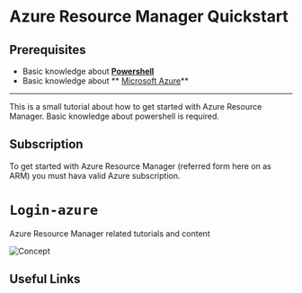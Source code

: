 # Azure Resource Manager Quickstart

## Prerequisites

* Basic knowledge about **[Powershell][Powershell link]**
* Basic knowledge about ** [Microsoft Azure][Azure link]**

---

This is a small tutorial about how to get started with Azure Resource Manager. Basic knowledge about powershell is required. 


## Subscription

To get started with Azure Resource Manager (referred form here on as ARM) you must hava valid Azure subscription.

`Login-azure`
=======
Azure Resource Manager related tutorials and content

![Concept](http://trevorsullivan.net/wp-content/uploads/2015/08/2015-09-06-16_59_10-New-notification-1024x707.png)


## Useful Links 




[Powershell link]: http://powershell.com/cs/
[Azure link]: https://azure.microsoft.com/en-us/
